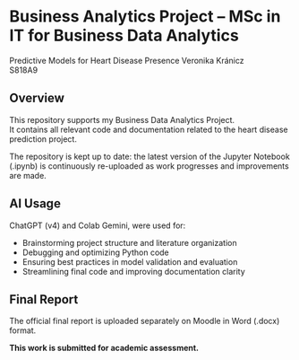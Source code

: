 # Business Analytics Project – MSc in IT for Business Data Analytics
Predictive Models for Heart Disease Presence 
Veronika Kránicz  
S818A9

## Overview
This repository supports my Business Data Analytics Project.  
It contains all relevant code and documentation related to the heart disease prediction project.

The repository is kept up to date: the latest version of the Jupyter Notebook (.ipynb) is continuously re-uploaded as work progresses and improvements are made.

## AI Usage
 ChatGPT (v4) and Colab Gemini, were used for:
- Brainstorming project structure and literature organization
- Debugging and optimizing Python code
- Ensuring best practices in model validation and evaluation
- Streamlining final code and improving documentation clarity

## Final Report
The official final report is uploaded separately on Moodle in Word (.docx) format.

**This work is submitted for academic assessment.**
